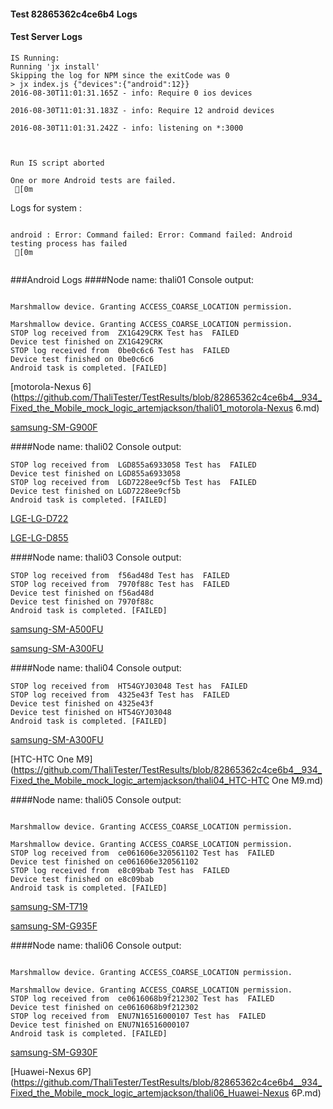 #### Test 82865362c4ce6b4 Logs

#### Test Server Logs
```
IS Running:
Running 'jx install'
Skipping the log for NPM since the exitCode was 0
> jx index.js {"devices":{"android":12}}
2016-08-30T11:01:31.165Z - info: Require 0 ios devices

2016-08-30T11:01:31.183Z - info: Require 12 android devices

2016-08-30T11:01:31.242Z - info: listening on *:3000


 
Run IS script aborted
 
One or more Android tests are failed.
 [0m

```


Logs for system : 
```

android : Error: Command failed: Error: Command failed: Android testing process has failed
 [0m


```
###Android Logs
####Node name: thali01
Console output:
```

Marshmallow device. Granting ACCESS_COARSE_LOCATION permission.

Marshmallow device. Granting ACCESS_COARSE_LOCATION permission.
STOP log received from  ZX1G429CRK Test has  FAILED
Device test finished on ZX1G429CRK 
STOP log received from  0be0c6c6 Test has  FAILED
Device test finished on 0be0c6c6 
Android task is completed. [FAILED]
```
[motorola-Nexus 6](https://github.com/ThaliTester/TestResults/blob/82865362c4ce6b4__934_Fixed_the_Mobile_mock_logic_artemjackson/thali01_motorola-Nexus 6.md)

[samsung-SM-G900F](https://github.com/ThaliTester/TestResults/blob/82865362c4ce6b4__934_Fixed_the_Mobile_mock_logic_artemjackson/thali01_samsung-SM-G900F.md)

####Node name: thali02
Console output:
```
STOP log received from  LGD855a6933058 Test has  FAILED
Device test finished on LGD855a6933058 
STOP log received from  LGD7228ee9cf5b Test has  FAILED
Device test finished on LGD7228ee9cf5b 
Android task is completed. [FAILED]
```
[LGE-LG-D722](https://github.com/ThaliTester/TestResults/blob/82865362c4ce6b4__934_Fixed_the_Mobile_mock_logic_artemjackson/thali02_LGE-LG-D722.md)

[LGE-LG-D855](https://github.com/ThaliTester/TestResults/blob/82865362c4ce6b4__934_Fixed_the_Mobile_mock_logic_artemjackson/thali02_LGE-LG-D855.md)

####Node name: thali03
Console output:
```
STOP log received from  f56ad48d Test has  FAILED
STOP log received from  7970f88c Test has  FAILED
Device test finished on f56ad48d 
Device test finished on 7970f88c 
Android task is completed. [FAILED]
```
[samsung-SM-A500FU](https://github.com/ThaliTester/TestResults/blob/82865362c4ce6b4__934_Fixed_the_Mobile_mock_logic_artemjackson/thali03_samsung-SM-A500FU.md)

[samsung-SM-A300FU](https://github.com/ThaliTester/TestResults/blob/82865362c4ce6b4__934_Fixed_the_Mobile_mock_logic_artemjackson/thali03_samsung-SM-A300FU.md)

####Node name: thali04
Console output:
```
STOP log received from  HT54GYJ03048 Test has  FAILED
STOP log received from  4325e43f Test has  FAILED
Device test finished on 4325e43f 
Device test finished on HT54GYJ03048 
Android task is completed. [FAILED]
```
[samsung-SM-A300FU](https://github.com/ThaliTester/TestResults/blob/82865362c4ce6b4__934_Fixed_the_Mobile_mock_logic_artemjackson/thali04_samsung-SM-A300FU.md)

[HTC-HTC One M9](https://github.com/ThaliTester/TestResults/blob/82865362c4ce6b4__934_Fixed_the_Mobile_mock_logic_artemjackson/thali04_HTC-HTC One M9.md)

####Node name: thali05
Console output:
```

Marshmallow device. Granting ACCESS_COARSE_LOCATION permission.

Marshmallow device. Granting ACCESS_COARSE_LOCATION permission.
STOP log received from  ce061606e320561102 Test has  FAILED
Device test finished on ce061606e320561102 
STOP log received from  e8c09bab Test has  FAILED
Device test finished on e8c09bab 
Android task is completed. [FAILED]
```
[samsung-SM-T719](https://github.com/ThaliTester/TestResults/blob/82865362c4ce6b4__934_Fixed_the_Mobile_mock_logic_artemjackson/thali05_samsung-SM-T719.md)

[samsung-SM-G935F](https://github.com/ThaliTester/TestResults/blob/82865362c4ce6b4__934_Fixed_the_Mobile_mock_logic_artemjackson/thali05_samsung-SM-G935F.md)

####Node name: thali06
Console output:
```

Marshmallow device. Granting ACCESS_COARSE_LOCATION permission.

Marshmallow device. Granting ACCESS_COARSE_LOCATION permission.
STOP log received from  ce0616068b9f212302 Test has  FAILED
Device test finished on ce0616068b9f212302 
STOP log received from  ENU7N16516000107 Test has  FAILED
Device test finished on ENU7N16516000107 
Android task is completed. [FAILED]
```
[samsung-SM-G930F](https://github.com/ThaliTester/TestResults/blob/82865362c4ce6b4__934_Fixed_the_Mobile_mock_logic_artemjackson/thali06_samsung-SM-G930F.md)

[Huawei-Nexus 6P](https://github.com/ThaliTester/TestResults/blob/82865362c4ce6b4__934_Fixed_the_Mobile_mock_logic_artemjackson/thali06_Huawei-Nexus 6P.md)




